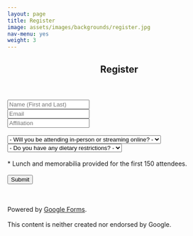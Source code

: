 ```yaml
---
layout: page
title: Register
image: assets/images/backgrounds/register.jpg
nav-menu: yes
weight: 3
---
```


<!-- Main -->
<div id="main" class="alt">

<!-- One -->
<section id="one">
<div class="inner">
<center>
<header class="major">

<h1>Register</h1>
</header>
</center>

<!-- Content -->


<p></p>

<!-- Form -->

<script type="text/javascript">var submitted=false;</script>		

<iframe name="hidden_iframe" id="hidden_iframe"		
style="display:none;" onload="if(submitted)		
{window.location='/thanks.html';}">
</iframe>

<form action="https://docs.google.com/forms/u/0/d/e/1FAIpQLScM9IvgRsz7i-YQ06BKozrSQVR558BCvlwSx7l82TuSrQbHJw/formResponse" method="post"		
target="hidden_iframe" onsubmit="submitted=true;">		

<div class="row uniform">
<div class="6u 12u$(xsmall)" style="width:40%;">
<input type="text" name="entry.284899249" dir="auto" value="" placeholder="Name (First and Last)" aria-required="true" required=""/>
<div class="error-message" id="1167362532_errorMessage"></div>
</div>


<div class="6u 12u$(xsmall)" style="width:30%;">
<div class="ss-item ss-item-required ss-select">
<input type="email" name="name.119697555" dir="auto" value="" placeholder="Email" aria-required="true" required=""/>
</div>
</div>



<div class="6u 12u$(xsmall)" style="width:30%;">
<input type="text" name="entry.2121832629" dir="auto" value="" placeholder="Affiliation" aria-required="true" required=""/>
<div class="error-message" id="1017698193_errorMessage">
</div>		
</div>

<br>

<div class="12u$">
<div class="select-wrapper">
<select name="entry.260045964">
<option value="">- Will you be attending in-person or streaming online? -</option>
<option value="I will be attending in-person">I will be attending in-person</option>
<option value="I will stream online">I will stream online</option>
</select>
</div>
</div>

<div class="12u$">
<div class="select-wrapper">
<select name="entry.1522197517">
<option value="">- Do you have any dietary restrictions? -</option>
<option value="None">None</option>
<option value="Gluten-free">Gluten-free</option>
<option value="Vegan">"Vegan"</option>
<option value="Vegetarian">"Vegetarian"</option>
<option value="Vegan and Gluten-free">"Vegan and Gluten-free"</option>
</select>
</div>
</div>

<input type="hidden" name="draftResponse" value="[,,&quot;252285337187399270&quot;]" style="color:#000" />
<input type="hidden" name="pageHistory" value="0" />

<input type="hidden" name="fvv" value="1" /> 		

<input type="hidden" name="fbzx" value="252285337187399270" /> 			
</div>
<br>
<span>* Lunch and memorabilia provided for the first 150 attendees. </span>
<br><br>

<div class="ss-item ss-navigate">
<span class="ss-form-entry goog-inline-block" id="navigation-buttons" dir="ltr">		
<input type="submit" name="submit" value="Submit" id="ss-submit" class="jfk-button jfk-button-action ">
</span>


<br><br>
<span>Powered by <a href="https://www.google.com/forms/about/?utm_source=product&amp;utm_medium=forms_logo&amp;utm_campaign=forms"> Google Forms</a>.</span> 		
<br>
<span>This content is neither created nor endorsed by Google.</span>

</div>
</form>



</div>
</section>

</div>
